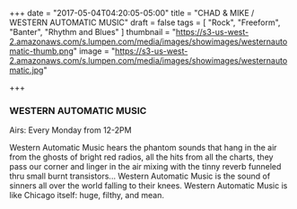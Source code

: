 +++
date = "2017-05-04T04:20:05-05:00"
title = "CHAD & MIKE / WESTERN AUTOMATIC MUSIC"
draft = false
tags = [ "Rock", "Freeform", "Banter", "Rhythm and Blues" ]
thumbnail = "https://s3-us-west-2.amazonaws.com/s.lumpen.com/media/images/showimages/westernautomatic-thumb.png"
image = "https://s3-us-west-2.amazonaws.com/s.lumpen.com/media/images/showimages/westernautomatic.jpg"

+++

### WESTERN AUTOMATIC MUSIC

Airs: Every Monday from 12-2PM

Western Automatic Music hears the phantom sounds that hang in the air from the ghosts of bright red radios, all the hits from all the charts, they pass our corner and linger in the air mixing with the tinny reverb funneled thru small burnt transistors... Western Automatic Music is the sound of sinners all over the world falling to their knees. Western Automatic Music is like Chicago itself: huge, filthy, and mean.
